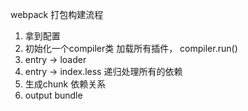 
webpack 打包构建流程

1. 拿到配置  
2. 初始化一个compiler类 加载所有插件， compiler.run()
3. entry -> loader 
4. entry -> index.less  递归处理所有的依赖
5. 生成chunk 依赖关系
6. output bundle